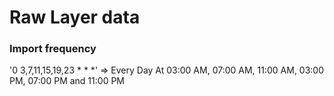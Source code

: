 # Raw Layer data


### Import frequency

'0 3,7,11,15,19,23 * * *' => Every Day At 03:00 AM, 07:00 AM, 11:00 AM, 03:00 PM, 07:00 PM and 11:00 PM
